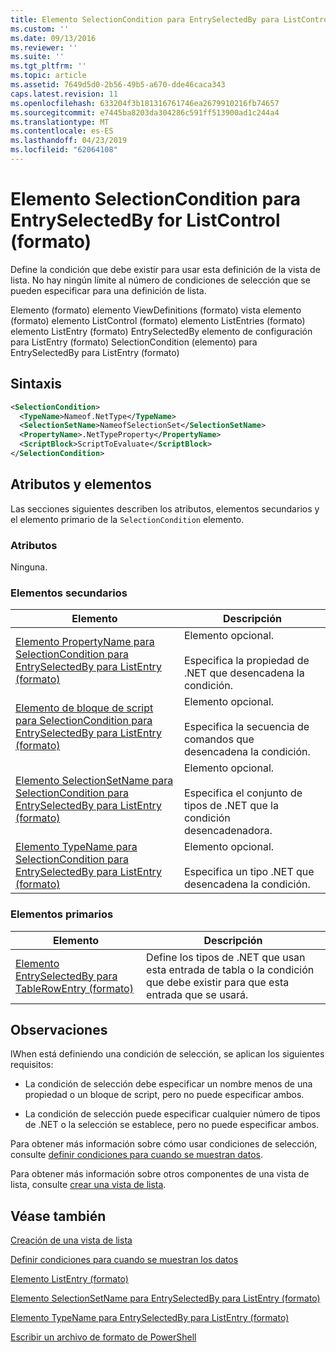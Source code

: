 ```yaml
---
title: Elemento SelectionCondition para EntrySelectedBy para ListControl (formato) | Microsoft Docs
ms.custom: ''
ms.date: 09/13/2016
ms.reviewer: ''
ms.suite: ''
ms.tgt_pltfrm: ''
ms.topic: article
ms.assetid: 7649d5d0-2b56-49b5-a670-dde46caca343
caps.latest.revision: 11
ms.openlocfilehash: 633204f3b181316761746ea2679910216fb74657
ms.sourcegitcommit: e7445ba8203da304286c591ff513900ad1c244a4
ms.translationtype: MT
ms.contentlocale: es-ES
ms.lasthandoff: 04/23/2019
ms.locfileid: "62064108"
---
```

# <a name="selectioncondition-element-for-entryselectedby-for-listcontrol-format"></a>Elemento SelectionCondition para EntrySelectedBy for ListControl (formato)

Define la condición que debe existir para usar esta definición de la vista de lista. No hay ningún límite al número de condiciones de selección que se pueden especificar para una definición de lista.

Elemento (formato) elemento ViewDefinitions (formato) vista elemento (formato) elemento ListControl (formato) elemento ListEntries (formato) elemento ListEntry (formato) EntrySelectedBy elemento de configuración para ListEntry (formato) SelectionCondition (elemento) para EntrySelectedBy para ListEntry (formato)

## <a name="syntax"></a>Sintaxis

```xml
<SelectionCondition>
  <TypeName>Nameof.NetType</TypeName>
  <SelectionSetName>NameofSelectionSet</SelectionSetName>
  <PropertyName>.NetTypeProperty</PropertyName>
  <ScriptBlock>ScriptToEvaluate</ScriptBlock>
</SelectionCondition>
```

## <a name="attributes-and-elements"></a>Atributos y elementos

Las secciones siguientes describen los atributos, elementos secundarios y el elemento primario de la `SelectionCondition` elemento.

### <a name="attributes"></a>Atributos

Ninguna.

### <a name="child-elements"></a>Elementos secundarios

|Elemento|Descripción|
|-------------|-----------------|
|[Elemento PropertyName para SelectionCondition para EntrySelectedBy para ListEntry (formato)](./propertyname-element-for-selectioncondition-for-entryselectedby-for-listcontrol-format.md)|Elemento opcional.<br /><br /> Especifica la propiedad de .NET que desencadena la condición.|
|[Elemento de bloque de script para SelectionCondition para EntrySelectedBy para ListEntry (formato)](./scriptblock-element-for-selectioncondition-for-entryselectedby-for-listcontrol-format.md)|Elemento opcional.<br /><br /> Especifica la secuencia de comandos que desencadena la condición.|
|[Elemento SelectionSetName para SelectionCondition para EntrySelectedBy para ListEntry (formato)](./selectionsetname-element-for-selectioncondition-for-entryselectedby-for-listentry-format.md)|Elemento opcional.<br /><br /> Especifica el conjunto de tipos de .NET que la condición desencadenadora.|
|[Elemento TypeName para SelectionCondition para EntrySelectedBy para ListEntry (formato)](./typename-element-for-selectioncondition-for-entryselectedby-for-listcontrol-format.md)|Elemento opcional.<br /><br /> Especifica un tipo .NET que desencadena la condición.|

### <a name="parent-elements"></a>Elementos primarios

|Elemento|Descripción|
|-------------|-----------------|
|[Elemento EntrySelectedBy para TableRowEntry (formato)](./entryselectedby-element-for-tablerowentry-for-tablecontrol-format.md)|Define los tipos de .NET que usan esta entrada de tabla o la condición que debe existir para que esta entrada que se usará.|

## <a name="remarks"></a>Observaciones

lWhen está definiendo una condición de selección, se aplican los siguientes requisitos:

- La condición de selección debe especificar un nombre menos de una propiedad o un bloque de script, pero no puede especificar ambos.

- La condición de selección puede especificar cualquier número de tipos de .NET o la selección se establece, pero no puede especificar ambos.

Para obtener más información sobre cómo usar condiciones de selección, consulte [definir condiciones para cuando se muestran datos](./defining-conditions-for-displaying-data.md).

Para obtener más información sobre otros componentes de una vista de lista, consulte [crear una vista de lista](./creating-a-list-view.md).

## <a name="see-also"></a>Véase también

[Creación de una vista de lista](./creating-a-list-view.md)

[Definir condiciones para cuando se muestran los datos](./defining-conditions-for-displaying-data.md)

[Elemento ListEntry (formato)](./listentry-element-for-listcontrol-format.md)

[Elemento SelectionSetName para EntrySelectedBy para ListEntry (formato)](./selectionsetname-element-for-entryselectedby-for-listcontrol-format.md)

[Elemento TypeName para EntrySelectedBy para ListEntry (formato)](http://msdn.microsoft.com/en-us/fcd4daa6-f3fd-43f7-a468-03c582d34533)

[Escribir un archivo de formato de PowerShell](./writing-a-powershell-formatting-file.md)
